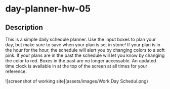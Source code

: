 # day-planner-hw-05

## Description
This is a simple daily schedule planner. Use the input boxes to plan your day, but make sure to save when your plan is set in stone! If your plan is in the hour for the hour, the schedule will alert you by changing colors to a soft pink. If your plans are in the past the schedule will let you know by changing the color to red. Boxes in the past are no longer accessable. An updated time clock is available in at the top of the screen at all times for your reference. 

![screenshot of working site](assets/images/Work Day Schedul.png)